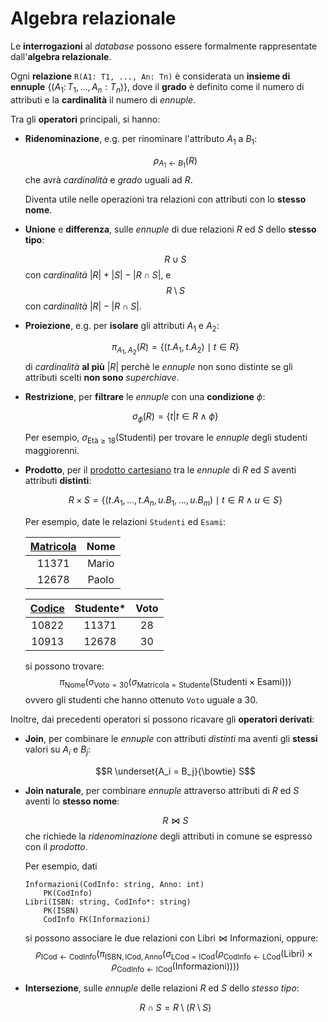 # Algebra relazionale

Le **interrogazioni** al _database_ possono essere formalmente rappresentate dall'**algebra relazionale**.

Ogni **relazione** `R(A1: T1, ..., An: Tn)` è considerata un **insieme di ennuple** $\{(A_1\colon T_1, ..., A_n: T_n)\}$, dove il **grado** è definito come il numero di attributi e la **cardinalità** il numero di _ennuple_.

Tra gli **operatori** principali, si hanno:
- **Ridenominazione**, e.g. per rinominare l'attributo $A_1$ a $B_1$:

	$$\rho_{A_1 \leftarrow B_1}(R)$$
	che avrà _cardinalità_ e _grado_ uguali ad $R$.

	Diventa utile nelle operazioni tra relazioni con attributi con lo **stesso nome**.

- **Unione** e **differenza**, sulle _ennuple_ di due relazioni $R$ ed $S$ dello **stesso tipo**:

	$$R \cup S$$
	con _cardinalità_ $|R| + |S| - |R \cap S|$, e
	$$R \setminus S$$
	con _cardinalità_ $|R| - |R \cap S|$.

- **Proiezione**, e.g. per **isolare** gli attributi $A_1$ e $A_2$:

	$$\pi_{A_1, A_2}(R) = \{(t.A_1, t.A_2) \mid t \in R\}$$
	di _cardinalità_ **al più** $|R|$ perchè le _ennuple_ non sono distinte se gli attributi scelti **non sono** _superchiave_.

- **Restrizione**, per **filtrare** le _ennuple_ con una **condizione** $\phi$:

	$$\sigma_\phi(R) = \{t | t \in R \land \phi\}$$

	Per esempio, $\sigma_{\text{Età} \geq 18}(\text{Studenti})$ per trovare le _ennuple_ degli studenti maggiorenni.

- **Prodotto**, per il [prodotto cartesiano](../../ct0432/01/README.md#operazioni) tra le _ennuple_ di $R$ ed $S$ aventi attributi **distinti**:

	$$R \times S = \{(t.A_1, ..., t.A_n, u.B_1, ..., u.B_m) \mid t \in R \land u \in S\}$$

	Per esempio, date le relazioni `Studenti` ed `Esami`:

	| <u>Matricola</u> | Nome |
	|:-:|:-:|
	| 11371 | Mario |
	| 12678 | Paolo |

	| <u>Codice</u> | Studente\* | Voto |
	|:-:|:-:|:-:|
	| 10822 | 11371 | 28 |
	| 10913 | 12678 | 30 |

	si possono trovare:
	$$\pi_{\text{Nome}}(\sigma_{\text{Voto} = 30}(\sigma_{\text{Matricola} = \text{Studente}}(\text{Studenti} \times \text{Esami})))$$
	ovvero gli studenti che hanno ottenuto `Voto` uguale a $30$.

Inoltre, dai precedenti operatori si possono ricavare gli **operatori derivati**:

- **Join**, per combinare le _ennuple_ con attributi _distinti_ ma aventi gli **stessi** valori su $A_i$ e $B_j$:

	$$R \underset{A_i = B_j}{\bowtie} S$$

- **Join naturale**, per combinare _ennuple_ attraverso attributi di $R$ ed $S$ aventi lo **stesso nome**:

	$$R \bowtie S$$
	che richiede la _ridenominazione_ degli attributi in comune se espresso con il _prodotto_.

	Per esempio, dati
	```
	Informazioni(CodInfo: string, Anno: int)
		PK(CodInfo)
	Libri(ISBN: string, CodInfo*: string)
		PK(ISBN)
		CodInfo FK(Informazioni)
	```
	si possono associare le due relazioni con $\text{Libri} \bowtie \text{Informazioni}$, oppure:
	$$
	\rho_{\text{ICod} \leftarrow \text{CodInfo}}
	(\pi_{\text{ISBN}, \text{ICod}, \text{Anno}}
	(\sigma_{\text{LCod} = \text{ICod}}
	(\rho_{\text{CodInfo} \leftarrow \text{LCod}}(\text{Libri}) \times
	\rho_{\text{CodInfo} \leftarrow \text{ICod}}(\text{Informazioni}))))
	$$

- **Intersezione**, sulle _ennuple_ delle relazioni $R$ ed $S$ dello _stesso tipo_:

	$$R \cap S = R \setminus (R \setminus S)$$
